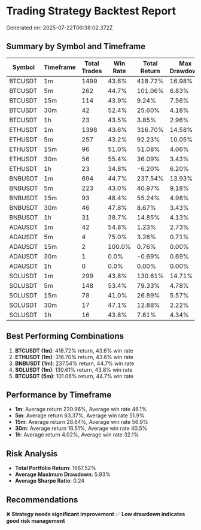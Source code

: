 # Trading Strategy Backtest Report

Generated on: 2025-07-22T00:38:02.372Z

## Summary by Symbol and Timeframe

| Symbol | Timeframe | Total Trades | Win Rate | Total Return | Max Drawdown | Sharpe Ratio |
|--------|-----------|--------------|----------|--------------|--------------|-------------|
| BTCUSDT | 1m | 1499 | 43.6% | 418.72% | 16.98% | 0.17 |
| BTCUSDT | 5m | 262 | 44.7% | 101.06% | 6.83% | 0.21 |
| BTCUSDT | 15m | 114 | 43.9% | 9.24% | 7.56% | 0.07 |
| BTCUSDT | 30m | 42 | 52.4% | 25.60% | 4.18% | 0.29 |
| BTCUSDT | 1h | 23 | 43.5% | 3.85% | 2.96% | 0.13 |
| ETHUSDT | 1m | 1398 | 43.6% | 316.70% | 14.58% | 0.13 |
| ETHUSDT | 5m | 257 | 43.2% | 92.23% | 10.05% | 0.18 |
| ETHUSDT | 15m | 96 | 51.0% | 51.08% | 4.06% | 0.31 |
| ETHUSDT | 30m | 56 | 55.4% | 36.09% | 3.43% | 0.31 |
| ETHUSDT | 1h | 23 | 34.8% | -6.20% | 6.20% | -0.34 |
| BNBUSDT | 1m | 694 | 44.7% | 237.54% | 13.93% | 0.18 |
| BNBUSDT | 5m | 223 | 43.0% | 40.97% | 9.18% | 0.14 |
| BNBUSDT | 15m | 93 | 48.4% | 55.24% | 4.98% | 0.25 |
| BNBUSDT | 30m | 46 | 47.8% | 8.67% | 3.43% | 0.16 |
| BNBUSDT | 1h | 31 | 38.7% | 14.85% | 4.13% | 0.21 |
| ADAUSDT | 1m | 42 | 54.8% | 1.23% | 2.73% | 0.04 |
| ADAUSDT | 5m | 4 | 75.0% | 3.26% | 0.71% | 0.49 |
| ADAUSDT | 15m | 2 | 100.0% | 0.76% | 0.00% | 1.82 |
| ADAUSDT | 30m | 1 | 0.0% | -0.69% | 0.69% | 0.00 |
| ADAUSDT | 1h | 0 | 0.0% | 0.00% | 0.00% | 0.00 |
| SOLUSDT | 1m | 299 | 43.8% | 130.61% | 14.71% | 0.20 |
| SOLUSDT | 5m | 148 | 53.4% | 79.33% | 4.78% | 0.28 |
| SOLUSDT | 15m | 78 | 41.0% | 26.89% | 5.57% | 0.18 |
| SOLUSDT | 30m | 17 | 47.1% | 12.88% | 2.22% | 0.39 |
| SOLUSDT | 1h | 16 | 43.8% | 7.61% | 4.34% | 0.25 |

## Best Performing Combinations

1. **BTCUSDT (1m)**: 418.72% return, 43.6% win rate
2. **ETHUSDT (1m)**: 316.70% return, 43.6% win rate
3. **BNBUSDT (1m)**: 237.54% return, 44.7% win rate
4. **SOLUSDT (1m)**: 130.61% return, 43.8% win rate
5. **BTCUSDT (5m)**: 101.06% return, 44.7% win rate

## Performance by Timeframe

- **1m**: Average return 220.96%, Average win rate 46.1%
- **5m**: Average return 63.37%, Average win rate 51.9%
- **15m**: Average return 28.64%, Average win rate 56.9%
- **30m**: Average return 16.51%, Average win rate 40.5%
- **1h**: Average return 4.02%, Average win rate 32.1%

## Risk Analysis

- **Total Portfolio Return**: 1667.52%
- **Average Maximum Drawdown**: 5.93%
- **Average Sharpe Ratio**: 0.24

## Recommendations

❌ **Strategy needs significant improvement**
✅ **Low drawdown indicates good risk management**
